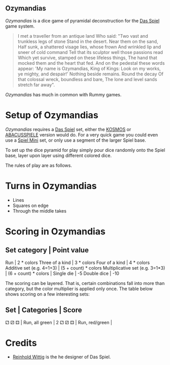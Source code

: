 Ozymandias
----------

*Ozymandias* is a dice game of pyramidal deconstruction for the [Das Spiel](http://boardgamegeek.com/boardgame/2229/spiel) game system.

> I met a traveller from an antique land
> Who said: "Two vast and trunkless legs of stone
> Stand in the desert. Near them on the sand,
> Half sunk, a shattered visage lies, whose frown
> And wrinkled lip and sneer of cold command
> Tell that its sculptor well those passions read
> Which yet survive, stamped on these lifeless things,
> The hand that mocked them and the heart that fed.
> And on the pedestal these words appear:
> 'My name is Ozymandias, King of Kings:
> Look on my works, ye mighty, and despair!'
> Nothing beside remains. Round the decay
> Of that colossal wreck, boundless and bare,
> The lone and level sands stretch far away". 

*Ozymandias* has much in common with Rummy games.

Setup of Ozymandias
===================

*Ozymandias* requires a [Das Spiel](http://boardgamegeek.com/boardgame/2229/spiel) set, either the [KOSMOS](http://boardgamegeek.com/boardgameversion/28556/german-third-edition) or [ABACUSSPIELE](http://boardgamegeek.com/boardgamepublisher/29/abacusspiele) version would do.  For a very quick game you could even use a [Spiel Mini](http://boardgamegeek.com/boardgame/110073/spiel-mini) set, or only use a segment of the larger Spiel base.

To set up the dice pyramid for play simply pour dice randomly onto the Spiel base, layer upon layer using different colored dice.

The rules of play are as follows.

Turns in Ozymandias
===================

 * Lines
 * Squares on edge
 * Through the middle takes
 
Scoring in Ozymandias
=====================

Set category                    | Point value
---------------------------------------------
Run                             |  2 * colors
Three of a kind                 |  3 * colors
Four of a kind                  |  4 * colors
Additive set (e.g. 4=1+3)       | (5 + count) * colors
Multiplicative set (e.g. 3=1*3) | (6 + count) * colors
                                |
Single die                      | -5
Double dice                     | -10

The scoring can be layered.  That is, certain combinations fall into more than category, but the color multiplier is applied only once.  The table below shows scoring on a few interesting sets:

Set                        | Categories                 | Score
---------------------------------------------------------------
⚁  ⚂  ⚃                    | Run, all green             | 2
⚁  ⚂  ⚃                    | Run, red/green             | 




Credits
=======

 * [Reinhold Wittig](http://www.perlhuhn.de/) is the he designer of Das Spiel.
 